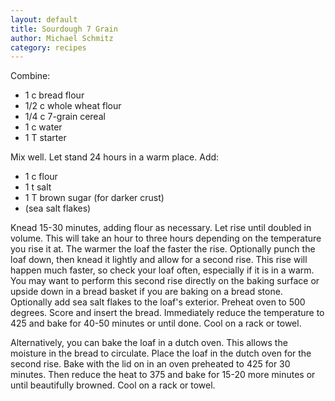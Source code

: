 ```yaml
---
layout: default
title: Sourdough 7 Grain
author: Michael Schmitz
category: recipes
---
```


Combine:

* 1 c bread flour
* 1/2 c whole wheat flour
* 1/4 c 7-grain cereal
* 1 c water
* 1 T starter

Mix well. Let stand 24 hours in a warm place. Add:

* 1 c flour
* 1 t salt
* 1 T brown sugar (for darker crust)
* (sea salt flakes)

Knead 15-30 minutes, adding flour as necessary. Let rise until doubled in volume. This will take an hour to three hours depending on the temperature you rise it at. The warmer the loaf the faster the rise. Optionally punch the loaf down, then knead it lightly and allow for a second rise. This rise will happen much faster, so check your loaf often, especially if it is in a warm. You may want to perform this second rise directly on the baking surface or upside down in a bread basket if you are baking on a bread stone. Optionally add sea salt flakes to the loaf's exterior. Preheat oven to 500 degrees. Score and insert the bread. Immediately reduce the temperature to 425 and bake for 40-50 minutes or until done. Cool on a rack or towel.

Alternatively, you can bake the loaf in a dutch oven. This allows the moisture in the bread to circulate. Place the loaf in the dutch oven for the second rise. Bake with the lid on in an oven preheated to 425 for 30 minutes. Then reduce the heat to 375 and bake for 15-20 more minutes or until beautifully browned. Cool on a rack or towel.
